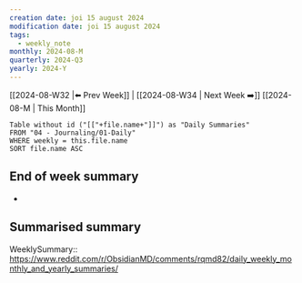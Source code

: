 ```yaml
---
creation date: joi 15 august 2024
modification date: joi 15 august 2024
tags:
  - weekly_note
monthly: 2024-08-M
quarterly: 2024-Q3
yearly: 2024-Y
---
```

 [[2024-08-W32 |⬅️ Prev Week]] | [[2024-08-W34 | Next Week ➡️]] 
[[2024-08-M | This Month]]


```dataview
Table without id ("[["+file.name+"]]") as "Daily Summaries"
FROM "04 - Journaling/01-Daily"
WHERE weekly = this.file.name
SORT file.name ASC
```

## End of week summary
- 

**Summarised summary**
- 

WeeklySummary::
https://www.reddit.com/r/ObsidianMD/comments/rqmd82/daily_weekly_monthly_and_yearly_summaries/


